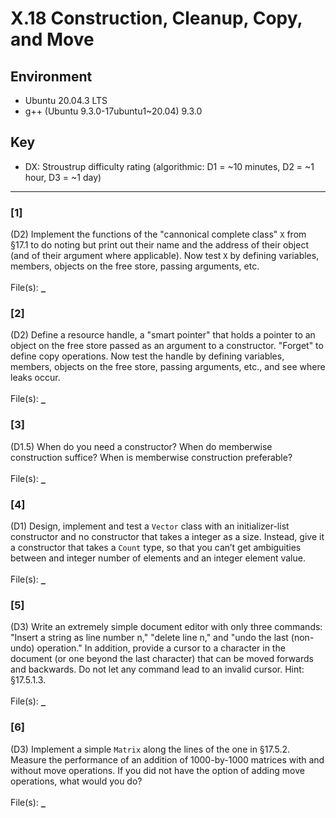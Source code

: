 # X.18 Construction, Cleanup, Copy, and Move

## Environment
- Ubuntu 20.04.3 LTS
- g++ (Ubuntu 9.3.0-17ubuntu1~20.04) 9.3.0

## Key
- DX: Stroustrup difficulty rating (algorithmic: D1 = ~10 minutes, D2 = ~1 hour, D3 = ~1 day)

---

### \[1\]
(D2) Implement the functions of the "cannonical complete class" `X` from §17.1 to do noting but print out their name and the address of their object (and of their argument where applicable). Now test `X` by defining variables, members, objects on the free store, passing arguments, etc.\
\
File(s): [`_`](./)

### \[2\]
(D2) Define a resource handle, a "smart pointer" that holds a pointer to an object on the free store passed as an argument to a constructor. "Forget" to define copy operations. Now test the handle by defining variables, members, objects on the free store, passing arguments, etc., and see where leaks occur.\
\
File(s): [`_`](./)

### \[3\]
(D1.5) When do you need a constructor? When do memberwise construction suffice? When is memberwise construction preferable?\
\
File(s): [`_`](./)

### \[4\]
(D1) Design, implement and test a `Vector` class with an initializer-list constructor and no constructor that takes a integer as a size. Instead, give it a constructor that takes a `Count` type, so that you can’t get ambiguities between and integer number of elements and an integer element value.\
\
File(s): [`_`](./)

### \[5\]
(D3) Write an extremely simple document editor with only three commands: "Insert a string as line number n," "delete line n," and "undo the last (non-undo) operation." In addition, provide a cursor to a character in the document (or one beyond the last character) that can be moved forwards and backwards. Do not let any command lead to an invalid cursor. Hint: §17.5.1.3.\
\
File(s): [`_`](./)

### \[6\]
(D3) Implement a simple `Matrix` along the lines of the one in §17.5.2. Measure the performance of an addition of 1000-by-1000 matrices with and without move operations. If you did not have the option of adding move operations, what would you do?\
\
File(s): [`_`](./)
